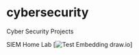 # cybersecurity

Cyber Security Projects

SIEM Home Lab
[![Test Embedding draw.io](./homelab/homelabscrubbed.drawio)]
